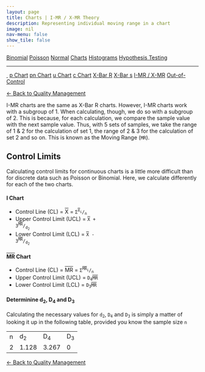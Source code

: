 ```yaml
---
layout: page
title: Charts | I-MR / X-MR Theory
description: Representing individual moving range in a chart
image: nil
nav-menu: false
show_tile: false
---
```


<a href="../binomial.html" class="button small">Binomial</a>
<a href="../poisson.html" class="button small">Poisson</a>
<a href="../normal" class="button small">Normal</a>
<a href="./" class="button special small">Charts</a>
<a href="../histograms.html" class="button small">Histograms</a>
<a href="../hypothesis-testing.html" class="button small">Hypothesis Testing</a>

<hr />

<a href="./" style="border-bottom: none;"><i class="icon fa-home">&nbsp;</i></a>
<a href="p.html" class="button small">p Chart</a>
<a href="pn.html" class="button small">pn Chart</a>
<a href="u.html" class="button small">u Chart</a>
<a href="c.html" class="button small">c Chart</a>
<a href="xbar-r.html" class="button small">X-Bar R</a>
<a href="xbar-s.html" class="button small">X-Bar s</a>
<a href="i-mr_x-mr.html" class="button special small">I-MR / X-MR</a>
<a href="out-of-control.html" class="button small">Out-of-Control</a>

<a href="/quality-management">&#x2190; Back to Quality Management</a>

I-MR charts are the same as X-Bar R charts. However, I-MR charts work with a subgroup of 1.  When calculating, though, we do so with a subgroup of 2.  This is because, for each calculation, we compare the sample value with the next sample value.  Thus, with 5 sets of samples, we take the range of 1 & 2 for the calculation of set 1, the range of 2 & 3 for the calculation of set 2 and so on.  This is known as the Moving Range (<code>MR</code>).

## Control Limits

Calculating control limits for continuous charts is a little more difficult than for discrete data such as Poisson or Binomial. Here, we calculate differently for each of the two charts.

#### I Chart

* Control Line (CL) = <span style="text-decoration: overline;">X</span> = <code>&Sigma;<sup><span style="text-decoration: overline;">X</span><sub>i</sub></sup>/<sub>n</sub></code>
* Upper Control Limit (UCL) = <code><span style="text-decoration: overline;">X</span> + 3<sup><span style="text-decoration: overline;">MR</span></sup>/<sub>d<sub>2</sub></sub></code>
* Lower Control Limit (LCL) = <code><span style="text-decoration: overline;">X</span> - 3<sup><span style="text-decoration: overline;">MR</span></sup>/<sub>d<sub>2</sub></sub></code>

#### <span style="text-decoration: overline;">MR</span> Chart

* Control Line (CL) = <span style="text-decoration: overline;">MR</span> = <code>&Sigma;<sup><span style="text-decoration: overline;">MR</span><sub>i</sub></sup>/<sub>n</sub></code>
* Upper Control Limit (UCL) = <code>D<sub>4</sub><span style="text-decoration: overline;">MR</span></code>
* Lower Control Limit (LCL) = <code>D<sub>3</sub><span style="text-decoration: overline;">MR</span></code>

#### Determinine d<sub>2</sub>, D<sub>4</sub> and D<sub>3</sub>

Calculating the necessary values for <code>d<sub>2</sub></code>, <code>D<sub>4</sub></code> and <code>D<sub>3</sub></code> is simply a matter of looking it up in the following table, provided you know the sample size <code>n</code>

<table style="width: 200px;">
  <tr>
    <td>n</td>
    <td>d<sub>2</sub></td>
    <td>D<sub>4</sub></td>
    <td>D<sub>3</sub></td>
  </tr>
  <tr>
    <td>2</td>
    <td>1.128</td>
    <td>3.267</td>
    <td>0</td>
  </tr>
</table>

<a href="/quality-management">&#x2190; Back to Quality Management</a>
